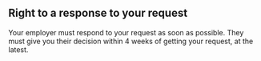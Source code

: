 ##  Right to a response to your request

Your employer must respond to your request as soon as possible. They must give
you their decision within 4 weeks of getting your request, at the latest.
